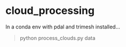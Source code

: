 # cloud_processing

In a conda env with pdal and trimesh installed...

> python process_clouds.py data
